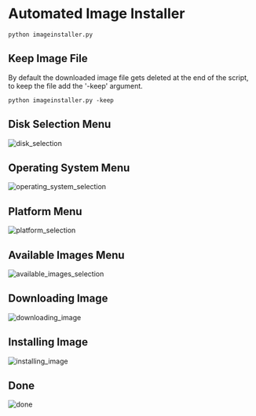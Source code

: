 # Automated Image Installer
```
python imageinstaller.py
```
## Keep Image File
By default the downloaded image file gets deleted at the end of the script, to keep the file add the '-keep' argument.
```
python imageinstaller.py -keep
```

## Disk Selection Menu
![disk_selection](https://github.com/user-attachments/assets/2b2e7764-c06f-430f-8467-39d08063c894)

## Operating System Menu
![operating_system_selection](https://github.com/user-attachments/assets/4354a9db-7f2f-4633-85d3-80afee144e3d)

## Platform Menu
![platform_selection](https://github.com/user-attachments/assets/11b962fc-1efa-4f6e-a490-bddfc26e149b)

## Available Images Menu
![available_images_selection](https://github.com/user-attachments/assets/5ce0386f-4412-45c2-a0f4-62c08e061cf3)

## Downloading Image
![downloading_image](https://github.com/user-attachments/assets/b03617c1-3227-4e38-a454-6ee1a3f95c86)

## Installing Image
![installing_image](https://github.com/user-attachments/assets/45c27dee-a2a4-47d7-8e07-adef7a2e2ea2)

## Done
![done](https://github.com/user-attachments/assets/ad448e76-1872-4957-aa10-4c5b79f25835)
